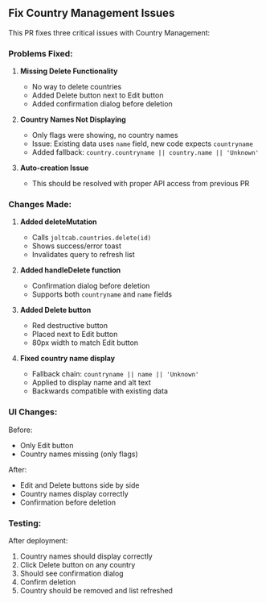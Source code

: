 ## Fix Country Management Issues

This PR fixes three critical issues with Country Management:

### Problems Fixed:

1. **Missing Delete Functionality**
   - No way to delete countries
   - Added Delete button next to Edit button
   - Added confirmation dialog before deletion

2. **Country Names Not Displaying**
   - Only flags were showing, no country names
   - Issue: Existing data uses `name` field, new code expects `countryname`
   - Added fallback: `country.countryname || country.name || 'Unknown'`

3. **Auto-creation Issue**
   - This should be resolved with proper API access from previous PR

### Changes Made:

1. **Added deleteMutation**
   - Calls `joltcab.countries.delete(id)`
   - Shows success/error toast
   - Invalidates query to refresh list

2. **Added handleDelete function**
   - Confirmation dialog before deletion
   - Supports both `countryname` and `name` fields

3. **Added Delete button**
   - Red destructive button
   - Placed next to Edit button
   - 80px width to match Edit button

4. **Fixed country name display**
   - Fallback chain: `countryname || name || 'Unknown'`
   - Applied to display name and alt text
   - Backwards compatible with existing data

### UI Changes:

Before:
- Only Edit button
- Country names missing (only flags)

After:
- Edit and Delete buttons side by side
- Country names display correctly
- Confirmation before deletion

### Testing:

After deployment:
1. Country names should display correctly
2. Click Delete button on any country
3. Should see confirmation dialog
4. Confirm deletion
5. Country should be removed and list refreshed